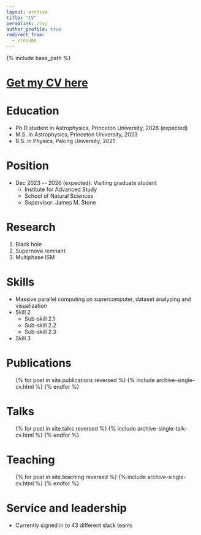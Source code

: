```yaml
---
layout: archive
title: "CV"
permalink: /cv/
author_profile: true
redirect_from:
  - /resume
---
```


{% include base_path %}

[Get my CV here](https://mh-guo.github.io/CV_Minghao_Guo.pdf)
=====

Education
======
* Ph.D student in Astrophysics, Princeton University, 2026 (expected)
* M.S. in Astrophysics, Princeton University, 2023
* B.S. in Physics, Peking University, 2021

Position
======
* Dec 2023 -- 2026 (expected): Visiting graduate student
  * Institute for Advanced Study
  * School of Natural Sciences
  * Supervisor: James M. Stone

Research
======
  1. Black hole
  1. Supernova remnant
  1. Multiphase ISM

Skills
======
* Massive parallel computing on supercomputer, dataset analyzing and visualization
* Skill 2
  * Sub-skill 2.1
  * Sub-skill 2.2
  * Sub-skill 2.3
* Skill 3

Publications
======
  <ul>{% for post in site.publications reversed %}
    {% include archive-single-cv.html %}
  {% endfor %}</ul>
  
Talks
======
  <ul>{% for post in site.talks reversed %}
    {% include archive-single-talk-cv.html  %}
  {% endfor %}</ul>
  
Teaching
======
  <ul>{% for post in site.teaching reversed %}
    {% include archive-single-cv.html %}
  {% endfor %}</ul>
  
Service and leadership
======
* Currently signed in to 43 different slack teams
